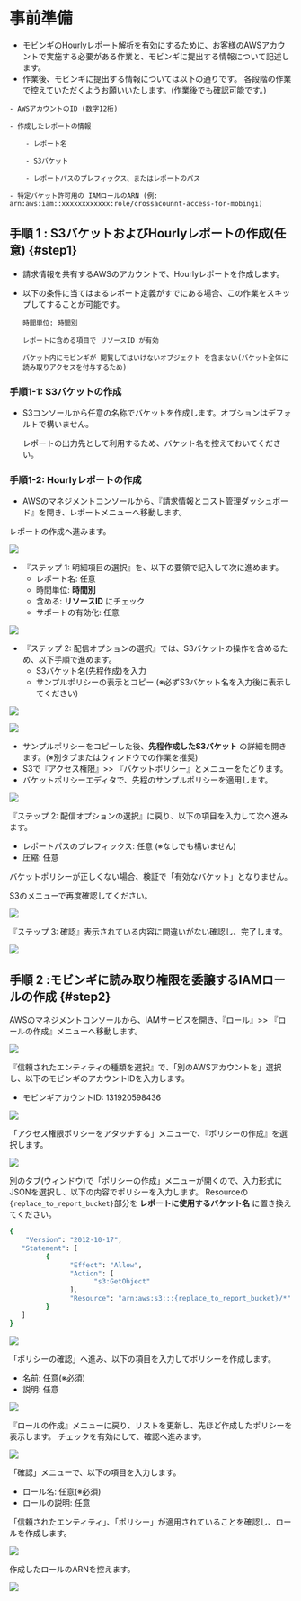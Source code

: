 # 事前準備

* モビンギのHourlyレポート解析を有効にするために、お客様のAWSアカウントで実施する必要がある作業と、モビンギに提出する情報について記述します。
* 作業後、モビンギに提出する情報については以下の通りです。 各段階の作業で控えていただくようお願いいたします。\(作業後でも確認可能です。\)

```text
- AWSアカウントのID (数字12桁)

- 作成したレポートの情報

    - レポート名

    - S3バケット

    - レポートパスのプレフィックス、またはレポートのパス

- 特定バケット許可用の IAMロールのARN (例: arn:aws:iam::xxxxxxxxxxxx:role/crossacounnt-access-for-mobingi)
```

## 手順 1 : S3バケットおよびHourlyレポートの作成\(任意\) {#step1}

* 請求情報を共有するAWSのアカウントで、Hourlyレポートを作成します。
* 以下の条件に当てはまるレポート定義がすでにある場合、この作業をスキップしてすることが可能です。

  `時間単位: 時間別`

  `レポートに含める項目で リソースID が有効`

  `バケット内にモビンギが 閲覧してはいけないオブジェクト を含まない(バケット全体に読み取りアクセスを付与するため)`

### 手順1-1: **S3バケットの作成**

* S3コンソールから任意の名称でバケットを作成します。オプションはデフォルトで構いません。

  レポートの出力先として利用するため、バケット名を控えておいてください。

### 手順1-2: **Hourlyレポートの作成**

* AWSのマネジメントコンソールから、『請求情報とコスト管理ダッシュボード』を開き、レポートメニューへ移動します。

レポートの作成へ進みます。

![](../.gitbook/assets/snip20181004_7.png)

* 『ステップ 1: 明細項目の選択』を、以下の要領で記入して次に進めます。
  * レポート名: 任意
  * 時間単位: **時間別**
  * 含める: **リソースID** にチェック
  * サポートの有効化: 任意

![](../.gitbook/assets/snip20181004_8.png)

* 『ステップ 2: 配信オプションの選択』では、S3バケットの操作を含めるため、以下手順で進めます。
  * S3バケット名\(先程作成\)を入力
  * サンプルポリシーの表示とコピー \(※必ずS3バケット名を入力後に表示してください\)

![](../.gitbook/assets/snip20181004_19.png)

![](../.gitbook/assets/snip20181003_6.png)

* サンプルポリシーをコピーした後、**先程作成したS3バケット** の詳細を開きます。\(※別タブまたはウィンドウでの作業を推奨\)
* S3で『アクセス権限』&gt;&gt; 『バケットポリシー』とメニューをたどります。
* バケットポリシーエディタで、先程のサンプルポリシーを適用します。

![](../.gitbook/assets/bill_005.png)

『ステップ 2: 配信オプションの選択』に戻り、以下の項目を入力して次へ進みます。

* レポートパスのプレフィックス: 任意 \(※なしでも構いません\)
* 圧縮: 任意

バケットポリシーが正しくない場合、検証で「有効なバケット」となりません。

S3のメニューで再度確認してください。

![](../.gitbook/assets/snip20181004_11.png)

『ステップ 3: 確認』表示されている内容に間違いがない確認し、完了します。

![](../.gitbook/assets/snip20181004_12.png)

## 手順 2 :モビンギに読み取り権限を委譲するIAMロールの作成 {#step2}

AWSのマネジメントコンソールから、IAMサービスを開き、『ロール』&gt;&gt; 『ロールの作成』メニューへ移動します。

![](../.gitbook/assets/role_001.png)

『信頼されたエンティティの種類を選択』で、「別のAWSアカウントを」選択し、以下のモビンギのアカウントIDを入力します。

* モビンギアカウントID: 131920598436

![](../.gitbook/assets/role_002.png)

「アクセス権限ポリシーをアタッチする」メニューで、『ポリシーの作成』を選択します。

![](../.gitbook/assets/role_003-1.png)

別のタブ\(ウィンドウ\)で「ポリシーの作成」メニューが開くので、入力形式にJSONを選択し、以下の内容でポリシーを入力します。 Resourceの`{replace_to_report_bucket}`部分を **レポートに使用するバケット名** に置き換えてください。

```bash
{
    "Version": "2012-10-17",
   "Statement": [
         {
               "Effect": "Allow",
               "Action": [
                     "s3:GetObject"
               ],
               "Resource": "arn:aws:s3:::{replace_to_report_bucket}/*"
         }
   ]
}
```

![](../.gitbook/assets/role_004.png)

「ポリシーの確認」へ進み、以下の項目を入力してポリシーを作成します。

* 名前: 任意\(※必須\)
* 説明: 任意

![](../.gitbook/assets/role_005.png)

『ロールの作成』メニューに戻り、リストを更新し、先ほど作成したポリシーを表示します。 チェックを有効にして、確認へ進みます。

![](../.gitbook/assets/role_006.png)

「確認」メニューで、以下の項目を入力します。

* ロール名: 任意\(※必須\)
* ロールの説明: 任意

「信頼されたエンティティ」、「ポリシー」が適用されていることを確認し、ロールを作成します。

![](../.gitbook/assets/role_007.png)

作成したロールのARNを控えます。

![](../.gitbook/assets/role_008-1.png)

